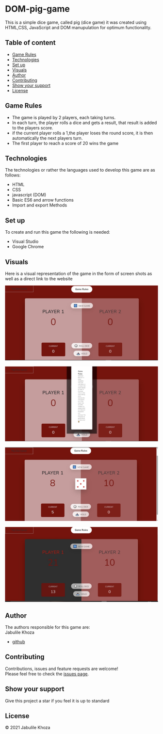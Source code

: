 # DOM-pig-game
This is a simple dice game, called pig (dice game) it was created using HTML,CSS, JavaScript and DOM manupulation for optimum functionality.
 ## Table of content
 * [Game Rules](#game-rules)
 * [Technologies](#technologies)
 * [Set up](#set-up)
 * [Visuals](#visuals)
 * [Author](#author)
 * [Contributing](#contributing)
 * [Show your support](#show-your-support)
 * [License](#license)
 ## Game Rules
 * The game is played by 2 players, each taking turns.
 * In each turn, the player rolls a dice and gets a result, that result is added to the players score.
 * if the current player rolls a 1,the player loses the round score, it is then automatically the next players turn.
 * The first player to reach a score of 20 wins the game
 
 ## Technologies
 The technologies or rather the languages used to develop this game are as follows:
 * HTML
 * CSS
 * javascript (DOM)
 * Basic ES6 and arrow functions
 * Import and export Methods

 
 ## Set up
 To create and run this game the following is needed:
 * Visual Studio
 * Google Chrome
 
 ## Visuals
 Here is a visual representation of the game in the form of screen shots as well as a direct link to the website

  ![](https://github.com/Jabulile96/Pig-Game/blob/main/Images/image1.jpg)<br/><br/>
  ![](https://github.com/Jabulile96/Pig-Game/blob/main/Images/image2.jpg)<br/><br/>
  ![](https://github.com/Jabulile96/Pig-Game/blob/main/Images/image3.jpg)<br/><br/>
  ![](https://github.com/Jabulile96/Pig-Game/blob/main/Images/image4.jpg)
 
 ## Author
 The authors responsible for this game are:<br/>
 Jabulile Khoza
 * [github](https://github.com/Jabulile96)
 
 ## Contributing
 Contributions, issues and feature requests are welcome!<br/>
 Please feel free to check the [issues page]().
 
 ## Show your support
 Give this project a star if you feel it is up to standard
 
 ## License
 &copy; 2021 Jabulile Khoza<br/>
 
